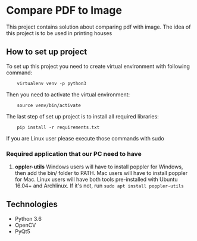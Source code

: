 # Compare PDF to Image
This project contains solution about comparing pdf with image. The idea of this project is to be used in printing houses 

## How to set up project
To set up this project you need to create virtual environment with following command:
```shell script
    virtualenv venv -p python3
```
Then you need to activate the virtual environment:
```shell script
    source venv/bin/activate
```
The last step of set up project is to install all required libraries:
```shell script
    pip install -r requirements.txt
```
If you are Linux user please execute those commands with sudo

### Required application that our PC need to have

1) **oppler-utils**
    Windows users will have to install poppler for Windows, then add the bin/ folder to PATH.
    Mac users will have to install poppler for Mac.
    Linux users will have both tools pre-installed with Ubuntu 16.04+ and Archlinux. If it's not, run `sudo apt install poppler-utils`

## Technologies
   - Python 3.6
   - OpenCV
   - PyQt5
   